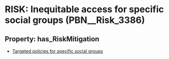 # RISK: __Inequitable access for specific social groups__ (PBN__Risk_3386)

## Property: has_RiskMitigation

* [Targeted policies for specific social groups](PBN__Mitigation_2210)

